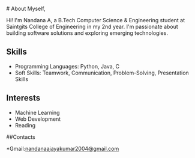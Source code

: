 <div><br class="Apple-interchange-newline"># About Myself,

Hi! I'm Nandana A, a B.Tech Computer Science & Engineering student at Saintgits College of Engineering in my 2nd year. I'm passionate about building software solutions and exploring emerging technologies.

## Skills

* Programming Languages: Python, Java, C
* Soft Skills: Teamwork, Communication, Problem-Solving, Presentation Skills

## Interests

* Machine Learning
* Web Development
* Reading


##Contacts

*Gmail:nandanaajayakumar2004@gmail.com
